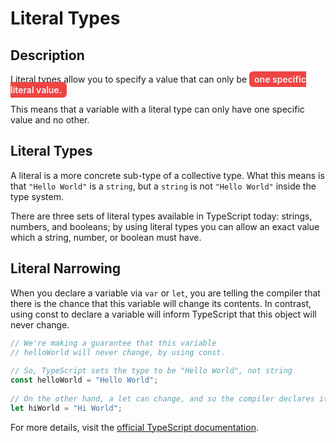 # Literal Types

## Description

Literal types allow you to specify a value that can only be <span style="background-color:#ef4444; color:#f3f4f6; padding:4px 8px; border-radius:6px; font-weight:600;"> one specific literal value.</span> 

This means that a variable with a literal type can only have one specific value and no other.


## Literal Types

A literal is a more concrete sub-type of a collective type. What this means is that `"Hello World"` is a `string`, but a `string` is not `"Hello World"` inside the type system.

There are three sets of literal types available in TypeScript today: strings, numbers, and booleans; by using literal types you can allow an exact value which a string, number, or boolean must have.

## Literal Narrowing

When you declare a variable via `var` or `let`, you are telling the compiler that there is the chance that this variable will change its contents. In contrast, using const to declare a variable will inform TypeScript that this object will never change.

```ts
// We're making a guarantee that this variable
// helloWorld will never change, by using const.
 
// So, TypeScript sets the type to be "Hello World", not string
const helloWorld = "Hello World";
 
// On the other hand, a let can change, and so the compiler declares it a string
let hiWorld = "Hi World";
```

For more details, visit the [official TypeScript documentation](https://www.typescriptlang.org/docs/handbook/literal-types.html).